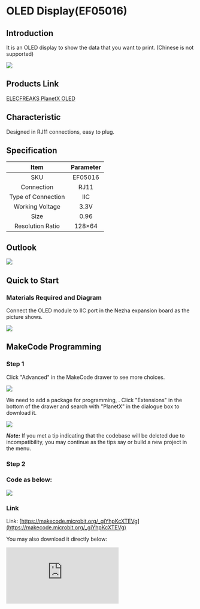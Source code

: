# OLED Display(EF05016)

## Introduction

It is an OLED display to show the data that you want to print. (Chinese is not supported)

![](https://wiki-media-ef.oss-cn-hongkong.aliyuncs.com//images/05016_01.png)

## Products Link

[ELECFREAKS PlanetX OLED](https://shop.elecfreaks.com/products/elecfreaks-planetx-oled?_pos=1&_sid=c1b5ab563&_ss=r)

## Characteristic


 Designed in RJ11 connections, easy to plug.

## Specification


Item | Parameter
:-: | :-:
SKU|EF05016
Connection|RJ11
Type of Connection|IIC
Working Voltage|3.3V
Size|0.96
Resolution Ratio|128×64

## Outlook


![](https://wiki-media-ef.oss-cn-hongkong.aliyuncs.com//images/05016_02.png)

## Quick to Start


### Materials Required and Diagram

 Connect the OLED module to IIC port in the Nezha expansion board as the picture shows.


![](https://wiki-media-ef.oss-cn-hongkong.aliyuncs.com//images/05016_03.png)

## MakeCode Programming


### Step 1

Click "Advanced" in the MakeCode drawer to see more choices.

![](https://wiki-media-ef.oss-cn-hongkong.aliyuncs.com//images/05001_04.png)

We need to add a package for programming, . Click "Extensions" in the bottom of the drawer and search with "PlanetX" in the dialogue box to download it.

![](https://wiki-media-ef.oss-cn-hongkong.aliyuncs.com//images/05001_05.png)

***Note:*** If you met a tip indicating that the codebase will be deleted due to incompatibility, you may continue as the tips say or build a new project in the menu.

### Step 2

### Code as below:

![](https://wiki-media-ef.oss-cn-hongkong.aliyuncs.com//images/05016_06.png)


### Link
Link: [https://makecode.microbit.org/_giYhpKcXTEVg](https://makecode.microbit.org/_giYhpKcXTEVg)

You may also download it directly below:


<div
    style={{
        position: 'relative',
        paddingBottom: '60%',
        overflow: 'hidden',
    }}
>
    <iframe
        src="https://makecode.microbit.org/_giYhpKcXTEVg"
        frameborder="0"
        sandbox="allow-popups allow-forms allow-scripts allow-same-origin"
        style={{
            position: 'absolute',
            width: '100%',
            height: '100%',
        }}
    />
</div>


### Result
 The numbers set display on the OLED screen.

## Python Programming


### Step 1

Download the package and unzip it: [PlanetX_MicroPython](https://github.com/lionyhw/PlanetX_MicroPython/archive/master.zip)

Go to   [Python editor](https://python.microbit.org/v/2.0)

![](https://wiki-media-ef.oss-cn-hongkong.aliyuncs.com//images/05001_07.png)

We need to add oled.py for programming. Click "Load/Save" and then click "Show Files (1)" to see more choices, click "Add file" to add oled.py from the unzipped package of PlanetX_MicroPython.

![](https://wiki-media-ef.oss-cn-hongkong.aliyuncs.com//images/05001_08.png)
![](https://wiki-media-ef.oss-cn-hongkong.aliyuncs.com//images/05001_09.png)
![](https://wiki-media-ef.oss-cn-hongkong.aliyuncs.com//images/05016_10.png)

### Step 2
### Reference
```
from microbit import *
from oled import *

display = OLED1306()
display.set_text(0, 0, "hello")
```


### Result
 The OLED screen displays "Hello" after powering on.

## Relevant File


## Technique File
